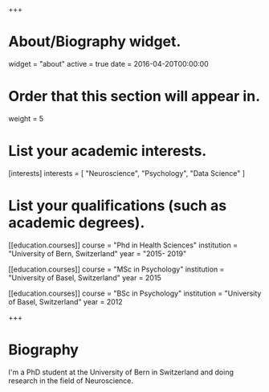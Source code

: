 +++
# About/Biography widget.
widget = "about"
active = true
date = 2016-04-20T00:00:00

# Order that this section will appear in.
weight = 5

# List your academic interests.
[interests]
  interests = [
    "Neuroscience",
    "Psychology",
    "Data Science"
  ]

# List your qualifications (such as academic degrees).
[[education.courses]]
  course = "Phd in Health Sciences"
  institution = "University of Bern, Switzerland"
  year = "2015- 2019"

[[education.courses]]
  course = "MSc in Psychology"
  institution = "University of Basel, Switzerland"
  year = 2015

[[education.courses]]
  course = "BSc in Psychology"
  institution = "University of Basel, Switzerland"
  year = 2012
 
+++

# Biography

I'm a PhD student at the University of Bern in Switzerland and doing research in the field of Neuroscience.


